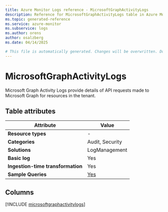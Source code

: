 ```yaml
---
title: Azure Monitor Logs reference - MicrosoftGraphActivityLogs
description: Reference for MicrosoftGraphActivityLogs table in Azure Monitor Logs.
ms.topic: generated-reference
ms.service: azure-monitor
ms.subservice: logs
ms.author: orens
author: osalzberg
ms.date: 04/14/2025

# This file is automatically generated. Changes will be overwritten. Do not change this file directly.
---
```


# MicrosoftGraphActivityLogs

Microsoft Graph Activity Logs provide details of API requests made to Microsoft Graph for resources in the tenant.


## Table attributes

|Attribute|Value|
|---|---|
|**Resource types**|-|
|**Categories**|Audit, Security|
|**Solutions**| LogManagement|
|**Basic log**|Yes|
|**Ingestion-time transformation**|Yes|
|**Sample Queries**|[Yes](/azure/azure-monitor/reference/queries/microsoftgraphactivitylogs)|



## Columns
  
[!INCLUDE [microsoftgraphactivitylogs](~/reusable-content/ce-skilling/azure/includes/azure-monitor/reference/tables/microsoftgraphactivitylogs-include.md)]
